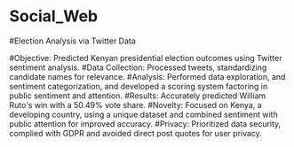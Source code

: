 # Social_Web
#Election Analysis via Twitter Data

#Objective: Predicted Kenyan presidential election outcomes using Twitter sentiment analysis.
#Data Collection: Processed tweets, standardizing candidate names for relevance.
#Analysis: Performed data exploration, and sentiment categorization, and developed a scoring system factoring in public sentiment and attention.
#Results: Accurately predicted William Ruto's win with a 50.49% vote share.
#Novelty: Focused on Kenya, a developing country, using a unique dataset and combined sentiment with public attention for improved accuracy.
#Privacy: Prioritized data security, complied with GDPR and avoided direct post quotes for user privacy.
